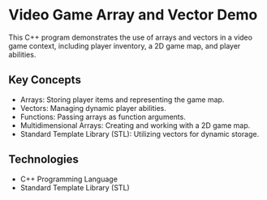 # Video Game Array and Vector Demo

This C++ program demonstrates the use of arrays and vectors in a video game context, including player inventory, a 2D game map, and player abilities.

## Key Concepts
- Arrays: Storing player items and representing the game map.
- Vectors: Managing dynamic player abilities.
- Functions: Passing arrays as function arguments.
- Multidimensional Arrays: Creating and working with a 2D game map.
- Standard Template Library (STL): Utilizing vectors for dynamic storage.

## Technologies
- C++ Programming Language
- Standard Template Library (STL)
